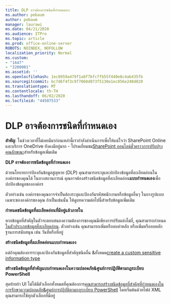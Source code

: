 ```yaml
---
title: DLP อาจต้องการชนิดที่กําหนดเอง
ms.author: pebaum
author: pebaum
manager: laurawi
ms.date: 04/21/2020
ms.audience: ITPro
ms.topic: article
ms.prod: office-online-server
ROBOTS: NOINDEX, NOFOLLOW
localization_priority: Normal
ms.custom:
- "1647"
- "3200001"
ms.assetid: ''
ms.openlocfilehash: 1ec8959a479f1a8f7bfcffb55f440e8c4ab435fb
ms.sourcegitcommit: bc7d6f4f3c9f7060d073f5130e1ec856e248d020
ms.translationtype: MT
ms.contentlocale: th-TH
ms.lasthandoff: 06/02/2020
ms.locfileid: "44507533"
---
```

# <a name="dlp-might-need-a-custom-type"></a>DLP อาจต้องการชนิดที่กําหนดเอง

**สําคัญ**: ในช่วงเวลาที่ไม่เคยมีมาก่อนเหล่านี้เรากําลังดําเนินการเพื่อให้แน่ใจว่า SharePoint Online และบริการ OneDrive ยังคงมีอยู่มาก - โปรดเยี่ยมชม[SharePoint ออนไลน์ชั่วคราวการปรับปรุงคุณลักษณะ](https://aka.ms/ODSPAdjustments)สําหรับข้อมูลเพิ่มเติม

**DLP อาจต้องการชนิดข้อมูลที่กําหนดเอง**

ด้วยนโยบายการป้องกันข้อมูลสูญหาย (DLP) คุณสามารถระบุและปกป้องข้อมูลที่ละเอียดอ่อนในองค์กรของคุณได้ ในบางสถานการณ์ คุณอาจต้องสร้างชนิดข้อมูลที่ละเอียดอ่อน**แบบกําหนดเอง**เพื่อปกป้องข้อมูลขององค์กร

ตัวอย่างเช่น องค์กรของคุณอาจจําเป็นต้องระบุและป้องกันรหัสพนักงานหรือข้อมูลอื่นๆ ในบางรูปแบบเฉพาะขององค์กรของคุณ ถ้าเป็นเช่นนั้น ให้ดูบทความต่อไปนี้สําหรับข้อมูลเพิ่มเติม
  
 **กําหนดชนิดข้อมูลที่ละเอียดอ่อนที่มีอยู่แล้วภายใน**
  
หากข้อมูลที่สําคัญในตัวจะตอบสนองความต้องการของคุณมีเพียงการปรับแต่งไม่กี่, คุณสามารถกําหนด[ในตัวประเภทข้อมูลที่ละเอียดอ่อน](https://docs.microsoft.com/microsoft-365/compliance/customize-a-built-in-sensitive-information-type). ตัวอย่างเช่น คุณสามารถเพิ่มหรือลบคําหลัก หรือเพิ่มหรือลบหลักฐานการสนับสนุน เช่น วันที่หรือที่อยู่
  
 **สร้างชนิดข้อมูลที่ละเอียดอ่อนแบบกําหนดเอง**
  
แต่ถ้าคุณต้องการระบุและป้องกันข้อมูลที่สําคัญชนิดอื่น &ทั้งหมด[create a custom sensitive information type](https://docs.microsoft.com/microsoft-365/compliance/create-a-custom-sensitive-information-type)
  
**สร้างชนิดข้อมูลที่สําคัญแบบกําหนดเองในความปลอดภัย&ศูนย์การปฏิบัติตามกฎระเบียบ PowerShell**

สุดท้ายถ้า UI ไม่ได้มีตัวเลือกทั้งหมดที่คุณต้องการ[คุณสามารถสร้างชนิดข้อมูลที่สําคัญที่กําหนดเองในการรักษาความปลอดภัย&ศูนย์การปฏิบัติตามกฎระเบียบ PowerShell](https://docs.microsoft.com/microsoft-365/compliance/create-a-custom-sensitive-information-type-in-scc-powershell) โดยเริ่มต้นด้วยไฟล์ XML คุณสามารถใช้ทุกตัวเลือกที่มีอยู่
